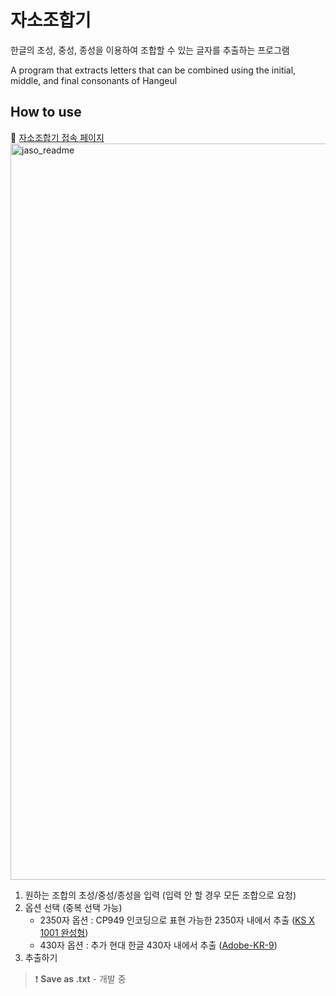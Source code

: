 
# 자소조합기
한글의 초성, 중성, 종성을 이용하여 조합할 수 있는 글자를 추출하는 프로그램

A program that extracts letters that can be combined using the initial, middle, and final consonants of Hangeul




## How to use

📎 [자소조합기 접속 페이지](https://jerry-sy.github.io/jaso/)
<img width="1178" alt="jaso_readme" src="https://user-images.githubusercontent.com/22640433/160767858-4e484742-f7bb-41cf-80a5-fc61418987f5.png">


1. 원하는 조합의 초성/중성/종성을 입력 (입력 안 할 경우 모든 조합으로 요청)
2. 옵션 선택 (중복 선택 가능)
	- 2350자 옵션 : CP949 인코딩으로 표현 가능한 2350자 내에서 추출 ([KS X 1001 완성형](https://namu.wiki/w/%EC%99%84%EC%84%B1%ED%98%95/%ED%95%9C%EA%B8%80%20%EB%AA%A9%EB%A1%9D/KS%20X%201001))
	- 430자 옵션 : 추가 현대 한글 430자 내에서 추출 ([Adobe-KR-9](https://namu.wiki/w/%EC%99%84%EC%84%B1%ED%98%95/%ED%95%9C%EA%B8%80%20%EB%AA%A9%EB%A1%9D/Adobe-KR-9?rev=16#rfn-1))
3. 추출하기


> ❗️ **Save as .txt** - 개발 중
